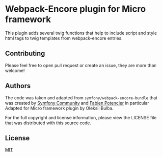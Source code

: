 # Webpack-Encore plugin for Micro framework

This plugin adds several twig functions that help to include script and style html tags to twig templates from webpack-encore entries.

## Contributing

Please feel free to open pull request or create an issue, they are more than welcome!

## Authors

The code was taken and adapted from `symfony/webpack-encore-bundle` that was created by [Symfony Community](https://symfony.com/contributors) and [Fabien Potencier](mailto:fabien@symfony.com) in particular
Adapted for Micro framework plugin by Oleksii Bulba.

For the full copyright and license information, please view the LICENSE file that was distributed with this source code.

## License
[MIT](https://opensource.org/licenses/MIT)
